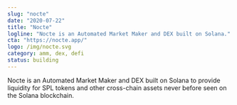 ```yaml
---
slug: "nocte"
date: "2020-07-22"
title: "Nocte"
logline: "Nocte is an Automated Market Maker and DEX built on Solana."
cta: "https://nocte.app/"
logo: /img/nocte.svg
category: amm, dex, defi
status: building
---
```


Nocte is an Automated Market Maker and DEX built on Solana to provide liquidity for SPL tokens and other cross-chain assets never before seen on the Solana blockchain.
